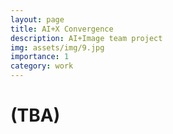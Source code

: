 ```yaml
---
layout: page
title: AI+X Convergence
description: AI+Image team project
img: assets/img/9.jpg
importance: 1
category: work
---
```


# (TBA)

